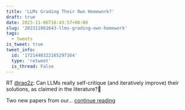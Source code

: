 ```yaml
---
title: 'LLMs Grading Their Own Homework?'
draft: true
date: 2023-11-06T16:43:57+00:00
slug: '202311061643-llms-grading-own-homework'
tags:
  - tweets
is_tweet: true
tweet_info:
  id: '1721448322165297164'
  type: 'retweet'
  is_thread: False
---
```




RT [@rao2z](https://x.com/rao2z): Can LLMs really self-critique (and iteratively improve) their solutions, as claimed in the literature?🤔

Two new papers from our… [continue reading](https://x.com/sytelus/status/1721448322165297164)
